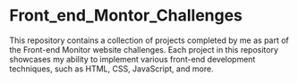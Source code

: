 # Front_end_Montor_Challenges
This repository contains a collection of projects completed by me as part of the Front-end Monitor website challenges. Each project in this repository showcases my ability to implement various front-end development techniques, such as HTML, CSS, JavaScript, and more. 
